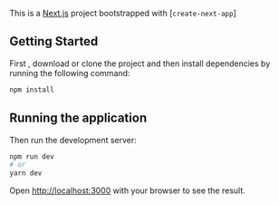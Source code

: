 This is a [Next.js](https://nextjs.org/) project bootstrapped with [`create-next-app`]

## Getting Started

First , download or clone the project and then install dependencies by running the following command:

```bash
npm install
```

## Running the application

Then run the development server:

```bash
npm run dev
# or
yarn dev
```

Open [http://localhost:3000](http://localhost:3000) with your browser to see the result.
